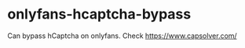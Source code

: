 # onlyfans-hcaptcha-bypass
Can bypass hCaptcha on onlyfans. Check https://www.capsolver.com/ 












































                                                                                                         